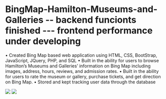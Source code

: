 # BingMap-Hamilton-Museums-and-Galleries -- backend funcionts finished --- frontend performance under developing

•	Created Bing Map based web application using HTML, CSS, BootStrap, JavaScript, JQuery, PHP, and SQL
•	Built in the ability for users to browse Hamilton’s Museums and Galleries’ information on Bing Map including images, address, hours, reviews, and admission rates.
•	Built in the ability for users to rate the museum or gallery, purchase tickets, and get direction on Bing Map.
•	Stored and kept tracking user data through the database


<img src = "BingMap-Hamilton-Museums-and-Galleries/blob/main/screenshot1.PNG" >
<img src = "shopping%20website/img/sh.JPG" >
